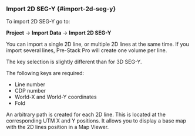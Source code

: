 ### Import 2D SEG-Y {#import-2d-seg-y}

To import 2D SEG-Y go to:

**Project** → **Import Data** → **Import 2D SEG-Y**

You can import a single 2D line, or multiple 2D lines at the same time. If you import several lines, Pre-Stack Pro will create one volume per line.

The key selection is slightly different than for 3D SEG-Y.

The following keys are required:

*   Line number
*   CDP number
*   World-X and World-Y coordinates
*   Fold

An arbitrary path is created for each 2D line. This is located at the corresponding UTM X and Y positions. It allows you to display a base map with the 2D lines position in a Map Viewer.